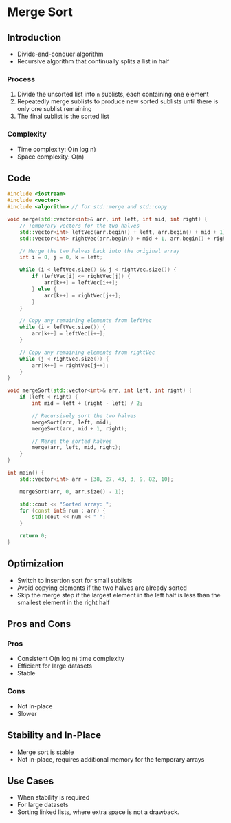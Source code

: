 # Merge Sort

## Introduction

- Divide-and-conquer algorithm
- Recursive algorithm that continually splits a list in half

### Process

1. Divide the unsorted list into `n` sublists, each containing one element
2. Repeatedly merge sublists to produce new sorted sublists until there is only one sublist remaining
3. The final sublist is the sorted list

### Complexity

- Time complexity: O(n log n)
- Space complexity: O(n)

## Code 

```cpp
#include <iostream>
#include <vector>
#include <algorithm> // for std::merge and std::copy

void merge(std::vector<int>& arr, int left, int mid, int right) {
    // Temporary vectors for the two halves
    std::vector<int> leftVec(arr.begin() + left, arr.begin() + mid + 1);
    std::vector<int> rightVec(arr.begin() + mid + 1, arr.begin() + right + 1);

    // Merge the two halves back into the original array
    int i = 0, j = 0, k = left;

    while (i < leftVec.size() && j < rightVec.size()) {
        if (leftVec[i] <= rightVec[j]) {
            arr[k++] = leftVec[i++];
        } else {
            arr[k++] = rightVec[j++];
        }
    }

    // Copy any remaining elements from leftVec
    while (i < leftVec.size()) {
        arr[k++] = leftVec[i++];
    }

    // Copy any remaining elements from rightVec
    while (j < rightVec.size()) {
        arr[k++] = rightVec[j++];
    }
}

void mergeSort(std::vector<int>& arr, int left, int right) {
    if (left < right) {
        int mid = left + (right - left) / 2;

        // Recursively sort the two halves
        mergeSort(arr, left, mid);
        mergeSort(arr, mid + 1, right);

        // Merge the sorted halves
        merge(arr, left, mid, right);
    }
}

int main() {
    std::vector<int> arr = {38, 27, 43, 3, 9, 82, 10};

    mergeSort(arr, 0, arr.size() - 1);

    std::cout << "Sorted array: ";
    for (const int& num : arr) {
        std::cout << num << " ";
    }

    return 0;
}

```

## Optimization

- Switch to insertion sort for small sublists
- Avoid copying elements if the two halves are already sorted
- Skip the merge step if the largest element in the left half is less than the smallest element in the right half

## Pros and Cons

### Pros

- Consistent O(n log n) time complexity
- Efficient for large datasets
- Stable

### Cons

- Not in-place
- Slower

## Stability and In-Place 

- Merge sort is stable
- Not in-place, requires additional memory for the temporary arrays

## Use Cases

- When stability is required
- For large datasets
- Sorting linked lists, where extra space is not a drawback.

